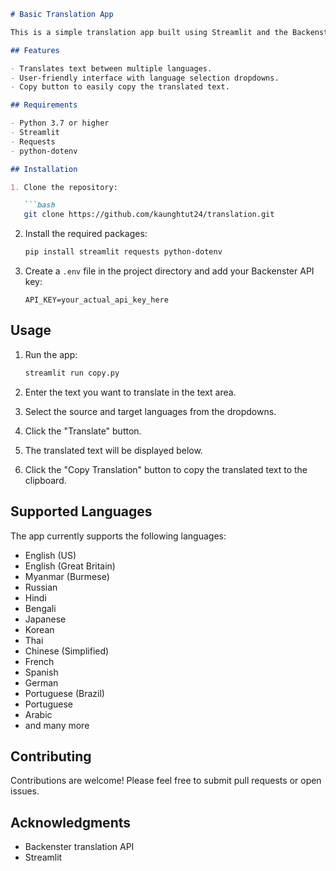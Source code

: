 ```markdown
# Basic Translation App

This is a simple translation app built using Streamlit and the Backenster translation API. It allows users to translate text between various languages.

## Features

- Translates text between multiple languages.
- User-friendly interface with language selection dropdowns.
- Copy button to easily copy the translated text.

## Requirements

- Python 3.7 or higher
- Streamlit
- Requests
- python-dotenv

## Installation

1. Clone the repository:

   ```bash
   git clone https://github.com/kaunghtut24/translation.git
   ```

2. Install the required packages:

   ```bash
   pip install streamlit requests python-dotenv
   ```

3. Create a `.env` file in the project directory and add your Backenster API key:

   ```
   API_KEY=your_actual_api_key_here
   ```

## Usage

1. Run the app:

   ```bash
   streamlit run copy.py
   ```

2. Enter the text you want to translate in the text area.

3. Select the source and target languages from the dropdowns.

4. Click the "Translate" button.

5. The translated text will be displayed below.

6. Click the "Copy Translation" button to copy the translated text to the clipboard.

## Supported Languages

The app currently supports the following languages:

- English (US)
- English (Great Britain)
- Myanmar (Burmese)
- Russian
- Hindi
- Bengali
- Japanese
- Korean
- Thai
- Chinese (Simplified)
- French
- Spanish
- German
- Portuguese (Brazil)
- Portuguese
- Arabic
- and many more

## Contributing

Contributions are welcome! Please feel free to submit pull requests or open issues.

## Acknowledgments

- Backenster translation API
- Streamlit


